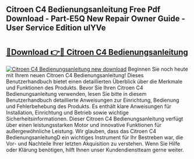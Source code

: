 ## Citroen C4 Bedienungsanleitung Free Pdf Download - Part-E5Q New Repair Owner Guide - User Service Edition uIYVe

# <h2><a href="http://df632q.blite.top/?on=Citroen+C4+Bedienungsanleitung">🔗Download 👉🔴 Citroen C4 Bedienungsanleitung</a></h2>

[![Citroen C4 Bedienungsanleitung new download](https://i.imgur.com/lujVjoI.png)](http://df632q.blite.top/?on=Citroen+C4+Bedienungsanleitung)
Beginnen Sie noch heute mit Ihrem neuen Citroen C4 Bedienungsanleitung! Dieses Benutzerhandbuch bietet einen detaillierten Überblick über die Merkmale und Funktionen des Produkts. Bevor Sie Ihren Citroen C4 Bedienungsanleitung verwenden, lesen Sie bitte in diesem Benutzerhandbuch detaillierte Anweisungen zur Einrichtung, Bedienung und Fehlerbehebung des Produkts. Es enthält klare Anweisungen für Installation, Einrichtung und Betrieb sowie wichtige Sicherheitsinformationen. Dieser Citroen C4 Bedienungsanleitung verfügt über einen leistungsstarken Motor und innovative Funktionen für außergewöhnliche Leistung. Wir glauben, dass das Citroen C4 BedienungsanleitungD ein wichtiges Instrument für Ihr Bestreben war, die Vor- und Nachteile Ihrer letzten Akquisition zu verstehen. Wenn Sie Hilfe oder Klärung benötigen, hilft Ihnen unser Kundendienstteam gerne weiter.
